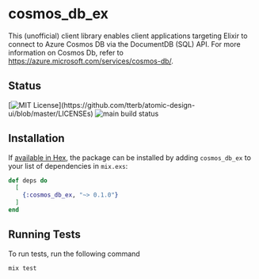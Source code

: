 # cosmos_db_ex

This (unofficial) client library enables client applications targeting Elixir to connect to Azure Cosmos DB via the DocumentDB (SQL) API. For more information on Cosmos Db, refer to https://azure.microsoft.com/services/cosmos-db/.

## Status

[![MIT License](https://img.shields.io/apm/l/atomic-design-ui.svg?)](https://github.com/tterb/atomic-design-ui/blob/master/LICENSEs) ![main build status](https://github.com/jeramyRR/cosmos_db_ex/actions/workflows/elixir.yml/badge.svg)

## Installation

If [available in Hex](https://hex.pm/docs/publish), the package can be installed
by adding `cosmos_db_ex` to your list of dependencies in `mix.exs`:

```elixir
def deps do
  [
    {:cosmos_db_ex, "~> 0.1.0"}
  ]
end
```
  
## Running Tests

To run tests, run the following command

```bash
mix test
```